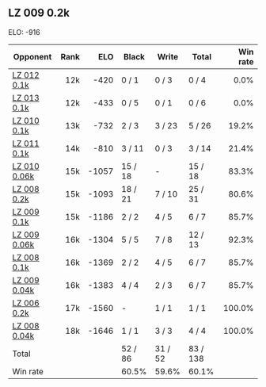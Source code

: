 ## LZ 009 0.2k ##

ELO: -916

Opponent | Rank | ELO | Black | Write | Total | Win rate
---------|-----:|----:|-------|-------|-------|-------:
[LZ 012 0.1k](LZ%20012%200.1k.md) | 12k | -420 | 0 / 1 | 0 / 3 | 0 / 4 | 0.0%
[LZ 013 0.1k](LZ%20013%200.1k.md) | 12k | -433 | 0 / 5 | 0 / 1 | 0 / 6 | 0.0%
[LZ 010 0.1k](LZ%20010%200.1k.md) | 13k | -732 | 2 / 3 | 3 / 23 | 5 / 26 | 19.2%
[LZ 011 0.1k](LZ%20011%200.1k.md) | 14k | -810 | 3 / 11 | 0 / 3 | 3 / 14 | 21.4%
[LZ 010 0.06k](LZ%20010%200.06k.md) | 15k | -1057 | 15 / 18 | - | 15 / 18 | 83.3%
[LZ 008 0.2k](LZ%20008%200.2k.md) | 15k | -1093 | 18 / 21 | 7 / 10 | 25 / 31 | 80.6%
[LZ 009 0.1k](LZ%20009%200.1k.md) | 15k | -1186 | 2 / 2 | 4 / 5 | 6 / 7 | 85.7%
[LZ 009 0.06k](LZ%20009%200.06k.md) | 16k | -1304 | 5 / 5 | 7 / 8 | 12 / 13 | 92.3%
[LZ 008 0.1k](LZ%20008%200.1k.md) | 16k | -1369 | 2 / 2 | 4 / 5 | 6 / 7 | 85.7%
[LZ 009 0.04k](LZ%20009%200.04k.md) | 16k | -1383 | 4 / 4 | 2 / 3 | 6 / 7 | 85.7%
[LZ 006 0.2k](LZ%20006%200.2k.md) | 17k | -1560 | - | 1 / 1 | 1 / 1 | 100.0%
[LZ 008 0.04k](LZ%20008%200.04k.md) | 18k | -1646 | 1 / 1 | 3 / 3 | 4 / 4 | 100.0%
Total | | | 52 / 86 | 31 / 52 | 83 / 138 | 
Win rate| | | 60.5% | 59.6% | 60.1% | 
